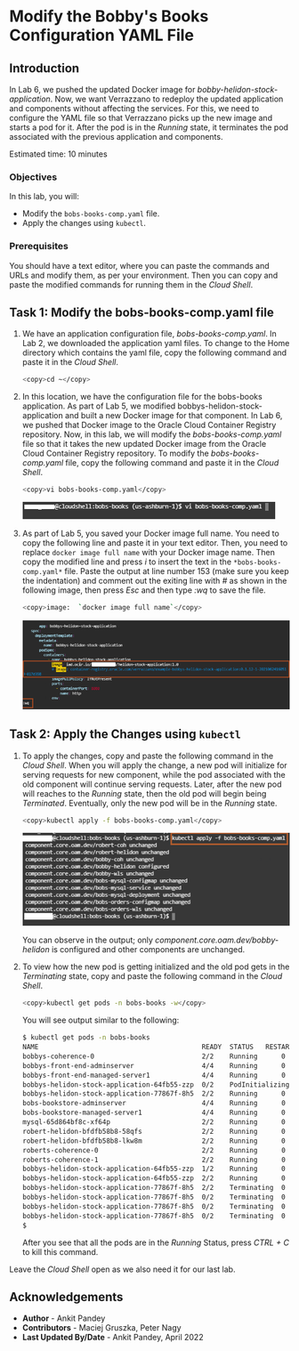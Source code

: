 # Modify the Bobby's Books Configuration YAML File

## Introduction

In Lab 6, we pushed the updated Docker image for *bobby-helidon-stock-application*. Now, we want Verrazzano to redeploy the updated application and components without affecting the services. For this, we need to configure the YAML file so that Verrazzano picks up the new image and starts a pod for it. After the pod is in the *Running* state, it terminates the pod associated with the previous application and components.

Estimated time: 10 minutes

### Objectives

In this lab, you will:

* Modify the `bobs-books-comp.yaml` file.
* Apply the changes using `kubectl`.

### Prerequisites

You should have a text editor, where you can paste the commands and URLs and modify them, as per your environment. Then you can copy and paste the modified commands for running them in the *Cloud Shell*.

## Task 1: Modify the bobs-books-comp.yaml file

1. We have an application configuration file, *bobs-books-comp.yaml*. In Lab 2, we downloaded the application yaml files.  To change to the Home directory which contains the yaml file, copy the following command and paste it in the *Cloud Shell*.

    ```bash
    <copy>cd ~</copy>
    ```


2. In this location, we have the configuration file for the bobs-books application. As part of Lab 5, we modified bobbys-helidon-stock-application and built a new Docker image for that component. In Lab 6, we pushed that Docker image to the Oracle Cloud Container Registry repository. Now, in this lab, we will modify the *bobs-books-comp.yaml* file so that it takes the new updated Docker image from the Oracle Cloud Container Registry repository. To modify the *bobs-books-comp.yaml* file, copy the following command and paste it in the *Cloud Shell*.

    ```bash
    <copy>vi bobs-books-comp.yaml</copy>
    ```

    ![Open file](images/openfile.png " ")

3. As part of Lab 5, you saved your Docker image full name. You need to copy the following line and paste it in your text editor. Then, you need to replace `docker image full name` with your Docker image name. Then copy the modified line and press *i* to insert the text in the `*bobs-books-comp.yaml*` file. Paste the output at line number 153 (make sure you keep the indentation) and comment out the exiting line with *#* as shown in the following image, then press *Esc* and then type *:wq* to save the file.

    ```bash
    <copy>image:  `docker image full name`</copy>
    ```

    ![Insert line](images/insertline.png " ")

## Task 2: Apply the Changes using `kubectl`

1. To apply the changes, copy and paste the following command in the *Cloud Shell*. When you will apply the change, a new pod will initialize for serving requests for new component, while the pod associated with the old component will continue serving requests. Later, after the new pod will reaches to the *Running* state, then the old pod will begin being *Terminated*. Eventually, only the new pod will be in the *Running* state.

    ```bash
    <copy>kubectl apply -f bobs-books-comp.yaml</copy>
    ```

    ![Apply changes](images/applychanges.png " ")

    You can observe in the output; only *component.core.oam.dev/bobby-helidon* is configured and other components are unchanged.

2. To view how the new pod is getting initialized and the old pod gets in the *Terminating* state, copy and paste the following command in the *Cloud Shell*.

    ```bash
    <copy>kubectl get pods -n bobs-books -w</copy>
    ```

    You will see output similar to the following:

    ```bash
    $ kubectl get pods -n bobs-books
    NAME                                         READY  STATUS   RESTARTS  AGE
    bobbys-coherence-0                           2/2    Running      0         130m
    bobbys-front-end-adminserver                 4/4    Running      0         127m
    bobbys-front-end-managed-server1             4/4    Running      0         126m
    bobbys-helidon-stock-application-64fb55-zzp  0/2    PodInitializing  0     10s
    bobbys-helidon-stock-application-77867f-8h5  2/2    Running      0         130m
    bobs-bookstore-adminserver                   4/4    Running      0         127m
    bobs-bookstore-managed-server1               4/4    Running      0         126m
    mysql-65d864bf8c-xf64p                       2/2    Running      0         130m
    robert-helidon-bfdfb58b8-58qfs               2/2    Running      0         130m
    robert-helidon-bfdfb58b8-lkw8m               2/2    Running      0         130m
    roberts-coherence-0                          2/2    Running      0         130m
    roberts-coherence-1                          2/2    Running      0         130m
    bobbys-helidon-stock-application-64fb55-zzp  1/2    Running      0         28s
    bobbys-helidon-stock-application-64fb55-zzp  2/2    Running      0         34s
    bobbys-helidon-stock-application-77867f-8h5  2/2    Terminating  0         130m
    bobbys-helidon-stock-application-77867f-8h5  0/2    Terminating  0         130m
    bobbys-helidon-stock-application-77867f-8h5  0/2    Terminating  0         130m
    bobbys-helidon-stock-application-77867f-8h5  0/2    Terminating  0         130m
    $
    ```

    After you see that all the pods are in the *Running* Status, press *CTRL + C* to kill this command.

Leave the *Cloud Shell* open as we also need it for our last lab.

## Acknowledgements

* **Author** -  Ankit Pandey
* **Contributors** - Maciej Gruszka, Peter Nagy
* **Last Updated By/Date** - Ankit Pandey, April 2022
